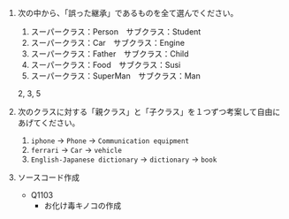 1. 次の中から、「誤った継承」であるものを全て選んでください。
    1. スーパークラス：Person　サブクラス：Student
    2. スーパークラス：Car　サブクラス：Engine
    3. スーパークラス：Father　サブクラス：Child
    4. スーパークラス：Food　サブクラス：Susi
    5. スーパークラス：SuperMan　サブクラス：Man

    2, 3, 5

2. 次のクラスに対する「親クラス」と「子クラス」を１つずつ考案して自由にあげてください。
    1. `iphone` -> `Phone` -> `Communication equipment`
    2. `ferrari` -> `Car` -> `vehicle`
    3. `English‐Japanese dictionary` -> `dictionary` -> `book`

3. ソースコード作成
    - Q1103
        - お化け毒キノコの作成